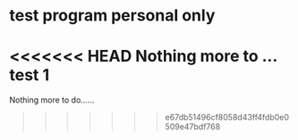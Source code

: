 # test program personal only
<<<<<<< HEAD
  Nothing more to ...
  test 1
=======
  Nothing more to do......
>>>>>>> e67db51496cf8058d43ff4fdb0e0509e47bdf768

